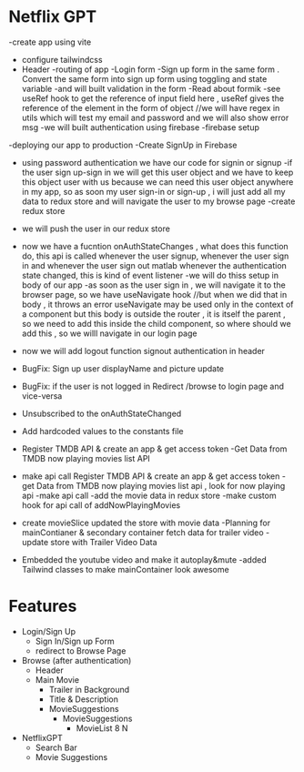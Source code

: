 # Netflix GPT
-create app using vite
- configure tailwindcss
- Header
-routing of app
-Login form
-Sign up form in the same form . Convert the same form into sign up form using toggling and state variable 
-and will built validation in the form
-Read about formik
-see useRef hook to get the reference of input field here , useRef gives the reference of the element in the form of object
//we will have regex in utils which will test my email and password and we will also show error msg
-we will built authentication using firebase
-firebase setup

-deploying our app to production
-Create SignUp in Firebase
- using password authentication we have our code for signin or signup
-if the user sign up-sign in we will get this user object and we have to keep this object user with us because we can need this user object anywhere in my app, so as soon my user sign-in or sign-up , i will just add all my data to redux store and will navigate the user to my browse page
-create redux store
- we will push the user in our redux store
- now we have a fucntion onAuthStateChanges , what does this function do, this api is called whenever the user signup, whenever the user sign in and whenever the user sign out matlab whenever the authentication state changed, this is kind of event listener
-we will do thiss setup in body of our app
-as soon as the user sign in , we will navigate it to the browser page, so we have useNavigate hook
//but when we did that in body , it throws an error useNavigate may be used only in the context of a <Router> component but this body is outside the router , it is itself the parent , so we need to add this inside the child component, so where should we add this , so we willl navigate in our login page
- now we will add logout function signout authentication in header
- BugFix: Sign up user displayName and picture update
- BugFix: if the user is not logged in  Redirect /browse to login page and vice-versa

- Unsubscribed to the onAuthStateChanged
- Add hardcoded values to the constants file
- Register TMDB API & create an app & get access token
-Get Data from TMDB now playing movies list API 
- make api call
Register TMDB API & create an app & get access token
-get Data from TMDB now playing movies list api , look for now playing api
-make api call
-add the movie data in redux store
-make custom hook for api call of addNowPlayingMovies
- create movieSlice
updated the store with movie data
-Planning for mainContianer & secondary container
fetch data for trailer video
-update store with Trailer Video Data
- Embedded the youtube video and make it autoplay&mute
-added Tailwind classes to make mainContainer look awesome




# Features
- Login/Sign Up
    - Sign In/Sign up Form
    - redirect to Browse Page
- Browse (after authentication)
    - Header
    - Main Movie
        - Trailer in Background
        - Title & Description
        - MovieSuggestions
            - MovieSuggestions
                - MovieList 8 N
- NetflixGPT
    - Search Bar
    - Movie Suggestions

